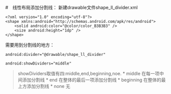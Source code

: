 #　线性布局添加分割线：
新建drawable文件shape_ll_divider.xml
```
<?xml version="1.0" encoding="utf-8"?>
<shape xmlns:android="http://schemas.android.com/apk/res/android">
    <solid android:color="@color/color_B3B3B3" />
    <size android:height="1dp" />
</shape>
```

需要用到分割线的地方：
```
android:divider="@drawable/shape_ll_divider"

android:showDividers="middle"
```

> showDividers取值有四:middle,end,beginning,noe.
    * middle 在每一项中间添加分割线
    * end 在整体的最后一项添加分割线
    * beginning 在整体的最上方添加分割线
    * none 无